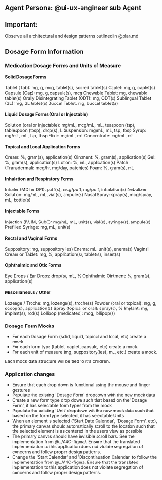## Agent Persona: @ui-ux-engineer sub Agent

## Important: 

Observe all architectural and design patterns outlined in @plan.md

## Dosage Form Information

### Medication Dosage Forms and Units of Measure
#### Solid Dosage Forms
Tablet (Tab): mg, g, mcg, tablet(s), scored tablet(s)
Caplet: mg, g, caplet(s)
Capsule (Cap): mg, g, capsule(s), mcg
Chewable Tablet: mg, chewable tablet(s)
Orally Disintegrating Tablet (ODT): mg, ODT(s)
Sublingual Tablet (SL): mg, SL tablet(s)
Buccal Tablet: mg, buccal tablet(s)
#### Liquid Dosage Forms (Oral or Injectable)
Solution (oral or injectable): mg/mL, mcg/mL, mL, teaspoon (tsp), tablespoon (tbsp), drop(s), L
Suspension: mg/mL, mL, tsp, tbsp
Syrup: mg/mL, mL, tsp, tbsp
Elixir: mg/mL, mL
Concentrate: mg/mL, mL
#### Topical and Local Application Forms
Cream: %, gram(s), application(s)
Ointment: %, gram(s), application(s)
Gel: %, gram(s), application(s)
Lotion: %, mL, application(s)
Patch (Transdermal): mcg/hr, mg/day, patch(es)
Foam: %, gram(s), mL
#### Inhalation and Respiratory Forms
Inhaler (MDI or DPI): puff(s), mcg/puff, mg/puff, inhalation(s)
Nebulizer Solution: mg/mL, mL, vial(s), ampule(s)
Nasal Spray: spray(s), mcg/spray, mL, bottle(s)
#### Injectable Forms
Injection (IV, IM, SubQ): mg/mL, mL, unit(s), vial(s), syringe(s), ampule(s)
Prefilled Syringe: mg, mL, unit(s)
#### Rectal and Vaginal Forms
Suppository: mg, suppository(ies)
Enema: mL, unit(s), enema(s)
Vaginal Cream or Tablet: mg, %, application(s), tablet(s), insert(s)
#### Ophthalmic and Otic Forms
Eye Drops / Ear Drops: drop(s), mL, %
Ophthalmic Ointment: %, gram(s), application(s)
#### Miscellaneous / Other
Lozenge / Troche: mg, lozenge(s), troche(s)
Powder (oral or topical): mg, g, scoop(s), application(s)
Spray (topical or oral): spray(s), %
Implant: mg, implant(s), rod(s)
Lollipop (medicated): mcg, lollipop(s)

### Dosage Form Mocks
- For each Dosage Form (solid, liquid, topical and local, etc) create a mock.
- For each form type (tablet, caplet, capsule, etc) create a mock.
- For each unit of measure (mg, suppository(ies), mL, etc.) create a mock.

Each mock data structure will be tied to it's children.

### Application changes
- Ensure that each drop down is functional using the mouse and finger gestures
- Populate the existing 'Dosage Form' dropdown with the new mock data
- Create a new form type drop down such that based on the 'Dosage Form', it has selectable form types from the mock
- Populate the existing 'Unit' dropdown wit the new mock data such that based on the form type selected, it has selectable Units
- When an element is selected ('Start Date Calendar', 'Dosage Form', etc), the primary canvas should automatically scroll to the
  location such that the selected element is as centered in the users view as possible
- The primary canvas should have invisible scroll bars.  See the implementation from @../A4C-figma/.  Ensure that the translated
  implementation to this application does not violate segregation of concerns and follow proper design patterns.
- Change the 'Start Calendar' and 'Discontinuation Calendar' to follow the implementation from @../A4C-figma. Ensure that the translated
  implementation to this application does not violate segregation of concerns and follow proper design patterns.
